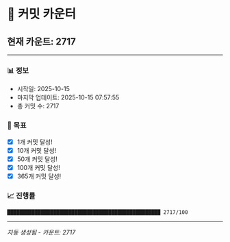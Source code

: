 # 🔢 커밋 카운터

## 현재 카운트: 2717

---

### 📊 정보
- 시작일: 2025-10-15
- 마지막 업데이트: 2025-10-15 07:57:55
- 총 커밋 수: 2717

### 🎯 목표
- [x] 1개 커밋 달성!
- [x] 10개 커밋 달성!
- [x] 50개 커밋 달성!
- [x] 100개 커밋 달성!
- [x] 365개 커밋 달성!

### 📈 진행률
```
██████████████████████████████████████████████████ 2717/100
```

---
*자동 생성됨 - 카운트: 2717*
